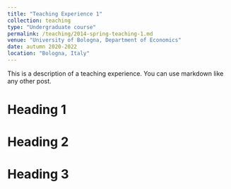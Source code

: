```yaml
---
title: "Teaching Experience 1"
collection: teaching
type: "Undergraduate course"
permalink: /teaching/2014-spring-teaching-1.md
venue: "University of Bologna, Department of Economics"
date: autumn 2020-2022
location: "Bologna, Italy"
---
```


This is a description of a teaching experience. You can use markdown like any other post.

Heading 1
======

Heading 2
======

Heading 3
======
